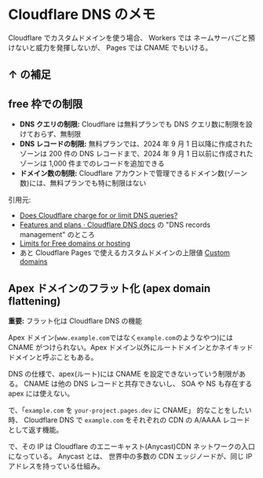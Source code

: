 # Cloudflare DNS のメモ

Cloudflare でカスタムドメインを使う場合、
Workers では ネームサーバごと預けないと威力を発揮しないが、
Pages では CNAME でもいける。

## ↑ の補足

## free 枠での制限

- **DNS クエリの制限:** Cloudflare は無料プランでも DNS クエリ数に制限を設けておらず、無制限
- **DNS レコードの制限:** 無料プランでは、2024 年 9 月 1 日以降に作成されたゾーンは 200 件の DNS レコードまで、2024 年 9 月 1 日以前に作成されたゾーンは 1,000 件までのレコードを追加できる
- **ドメイン数の制限:** Cloudflare アカウントで管理できるドメイン数(ゾーン数)には、無料プランでも特に制限はない

引用元:

- [Does Cloudflare charge for or limit DNS queries?](https://developers.cloudflare.com/dns/troubleshooting/faq/#does-cloudflare-charge-for-or-limit-dns-queries)
- [Features and plans · Cloudflare DNS docs](https://developers.cloudflare.com/dns/reference/all-features/) の "DNS records management" のところ
- [Limits for Free domains or hosting](https://community.cloudflare.com/t/limits-for-free-domains-or-hosting/611536)
- あと Cloudflare Pages で使えるカスタムドメインの上限値
  [Custom domains](https://developers.cloudflare.com/pages/platform/limits/#custom-domains)

## Apex ドメインのフラット化 (apex domain flattening)

**重要:** フラット化は Cloudflare DNS の機能

Apex ドメイン(`www.example.com`ではなく`example.com`のようなやつ)には
CNAME がつけられない。Apex ドメイン以外にルートドメインとかネイキッドドメインと呼ぶこともある。

DNS の仕様で、apex(ルート)には CNAME を設定できないっていう制限がある。
CNAME は他の DNS レコードと共存できないし、
SOA や NS も存在する apex には使えない。

で、「`example.com` を `your-project.pages.dev` に CNAME」
的なことをしたい時、
Cloudflare DNS で `example.com` をそれぞれの CDN の A/AAAA レコードとして返す機能。

で、その IP は Cloudflare のエニーキャスト(Anycast)CDN ネットワークの入口になっている。
Anycast とは、
世界中の多数の CDN エッジノードが、同じ IP アドレスを持っている仕組み。

